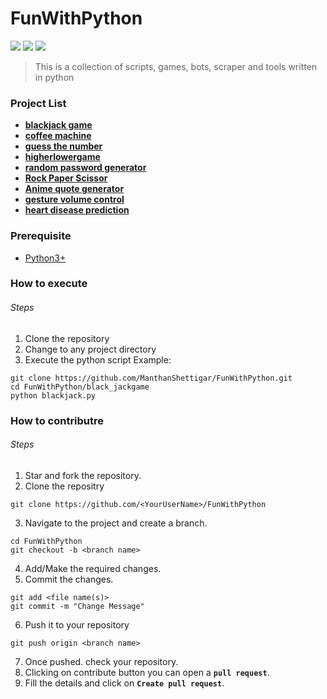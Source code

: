 #  FunWithPython

![](https://img.shields.io/github/stars/ManthanShettigar/FunWithPython) ![](https://img.shields.io/github/watchers/ManthanShettigar/FunWithPython) ![](https://img.shields.io/github/forks/ManthanShettigar/FunWithPython)

> This is a collection of scripts, games, bots, scraper and tools written in python


### Project List 
- [**blackjack game**](/black_jackgame)
- [**coffee machine**](/coffeemachine)
- [**guess the number**](/guess_the_number)
- [**higherlowergame**](/higherlowergame)
- [**random password generator**](/random_password_generator)
- [**Rock Paper Scissor**](/rock_paper_scissor)
- [**Anime quote generator**](/anime_quote_generator)
- [**gesture volume control**](/gesture_volume_control)
- [**heart disease prediction**](/Heart_Disease_Prediction)

### Prerequisite
- [Python3+](https://www.python.org/)




### How to execute
###### Steps
1. Clone the repository
2. Change to any project directory
3. Execute the python script
Example:
```shell
git clone https://github.com/ManthanShettigar/FunWithPython.git
cd FunWithPython/black_jackgame
python blackjack.py
```




### How to contributre
###### Steps
1. Star and fork the repository.
2. Clone the repositry
``` 
git clone https://github.com/<YourUserName>/FunWithPython
```

3. Navigate to the project and create a branch.
```
cd FunWithPython
git checkout -b <branch name>
```
4. Add/Make the required changes.
5. Commit the changes.
```
git add <file name(s)>
git commit -m "Change Message"
```
6. Push it to your repository
```
git push origin <branch name>
```
7. Once pushed. check your repository.
8. Clicking on contribute button you can open a **```pull request```**.
9. Fill the details and click on **```Create pull request```**.

